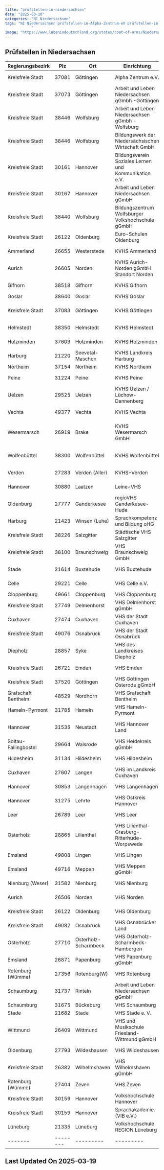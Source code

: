 ```yaml
---
title: "prüfstellen-in-niedersachsen"
date: "2025-03-10"
categories: "NI Niedersachsen"
tags: "NI Niedersachsen prüfstellen-in-Alpha-Zentrum-eV prüfstellen-in-Arbeit-und-Leben-Niedersachsen-gGmbh--Göttingen prüfstellen-in-Arbeit-und-Leben-Niedersachsen-gGmbh--Wolfsburg prüfstellen-in-Bildungswerk-der-Niedersächsischen-Wirtschaft-GmbH prüfstellen-in-Bildungsverein-Soziales-Lernen-und-Kommunikation-eV prüfstellen-in-Arbeit-und-Leben-Niedersachsen-gGmbH- prüfstellen-in-Bildungszentrum-Wolfsburger-Volkshochschule-gGmbH prüfstellen-in-Euro-Schulen-Oldenburg prüfstellen-in-KVHS-Ammerland prüfstellen-in-KVHS-Aurich-Norden-gGmbH-Standort-Norden prüfstellen-in-KVHS-Gifhorn prüfstellen-in-KVHS-Goslar prüfstellen-in-KVHS-Göttingen prüfstellen-in-KVHS-Helmstedt prüfstellen-in-KVHS-Holzminden prüfstellen-in-KVHS-Landkreis-Harburg prüfstellen-in-KVHS-Northeim prüfstellen-in-KVHS-Peine prüfstellen-in-KVHS-Uelzen-Lüchow-Dannenberg prüfstellen-in-KVHS-Vechta prüfstellen-in-KVHS-Wesermarsch-GmbH prüfstellen-in-KVHS-Wolfenbüttel prüfstellen-in-KVHS-Verden prüfstellen-in-Leine-VHS prüfstellen-in-regioVHS-Ganderkesee-Hude prüfstellen-in-Sprachkompetenz-und-Bildung-oHG prüfstellen-in-Städtische-VHS-Salzgitter prüfstellen-in-VHS-Braunschweig-GmbH prüfstellen-in-VHS-Buxtehude prüfstellen-in-VHS-Celle-eV prüfstellen-in-VHS-Cloppenburg prüfstellen-in-VHS-Delmenhorst-gGmbH prüfstellen-in-VHS-der-Stadt-Cuxhaven prüfstellen-in-VHS-der-Stadt-Osnabrück prüfstellen-in-VHS-des-Landkreises-Diepholz prüfstellen-in-VHS-Emden prüfstellen-in-VHS-Göttingen-Osterode-gGmbH prüfstellen-in-VHS-Grafschaft-Bentheim prüfstellen-in-VHS-Hameln-Pyrmont prüfstellen-in-VHS-Hannover-Land prüfstellen-in-VHS-Heidekreis-gGmbH prüfstellen-in-VHS-Hildesheim prüfstellen-in-VHS-im-Landkreis-Cuxhaven prüfstellen-in-VHS-Langenhagen prüfstellen-in-VHS-Ostkreis-Hannover prüfstellen-in-VHS-Leer prüfstellen-in-VHS-Lilienthal-Grasberg-Ritterhude-Worpswede prüfstellen-in-VHS-Lingen prüfstellen-in-VHS-Meppen-gGmbH prüfstellen-in-VHS-Nienburg prüfstellen-in-VHS-Norden prüfstellen-in-VHS-Oldenburg prüfstellen-in-VHS-Osnabrücker-Land prüfstellen-in-VHS-Osterholz-Scharmbeck-Hambergen prüfstellen-in-VHS-Papenburg-gGmbH prüfstellen-in-VHS-Rotenburg prüfstellen-in-Arbeit-und-Leben-Niedersachsen-gGmbH prüfstellen-in-VHS-Schaumburg prüfstellen-in-VHS-Stade-e-V prüfstellen-in-VHS-und-Musikschule-Friesland-Wittmund-gGmbH prüfstellen-in-VHS-Wildeshausen prüfstellen-in-VHS-Wilhelmshaven-gGmbH- prüfstellen-in-VHS-Zeven prüfstellen-in-Volkshochschule-Hannover prüfstellen-in-Sprachakademie-(VIB-eV) prüfstellen-in-Volkshochschule-REGION-Lüneburg prüfstellen-in-Göttingen prüfstellen-in-Wolfsburg prüfstellen-in-Hannover prüfstellen-in-Oldenburg prüfstellen-in-Westerstede prüfstellen-in-Norden prüfstellen-in-Gifhorn prüfstellen-in-Goslar prüfstellen-in-Helmstedt prüfstellen-in-Holzminden prüfstellen-in-Seevetal-Maschen prüfstellen-in-Northeim prüfstellen-in-Peine prüfstellen-in-Uelzen prüfstellen-in-Vechta prüfstellen-in-Brake prüfstellen-in-Wolfenbüttel prüfstellen-in-Verden-(Aller) prüfstellen-in-Laatzen prüfstellen-in-Ganderkesee prüfstellen-in-Winsen-(Luhe) prüfstellen-in-Salzgitter prüfstellen-in-Braunschweig prüfstellen-in-Buxtehude prüfstellen-in-Celle prüfstellen-in-Cloppenburg prüfstellen-in-Delmenhorst prüfstellen-in-Cuxhaven prüfstellen-in-Osnabrück prüfstellen-in-Syke prüfstellen-in-Emden prüfstellen-in-Nordhorn prüfstellen-in-Hameln prüfstellen-in-Neustadt prüfstellen-in-Walsrode prüfstellen-in-Hildesheim prüfstellen-in-Langen prüfstellen-in-Langenhagen prüfstellen-in-Lehrte prüfstellen-in-Leer prüfstellen-in-Lilienthal prüfstellen-in-Lingen prüfstellen-in-Meppen prüfstellen-in-Nienburg prüfstellen-in-Osterholz-Scharmbeck prüfstellen-in-Papenburg prüfstellen-in-Rotenburg(W) prüfstellen-in-Rinteln prüfstellen-in-Bückeburg prüfstellen-in-Stade prüfstellen-in-Wittmund prüfstellen-in-Wildeshausen prüfstellen-in-Wilhelmshaven prüfstellen-in-Zeven prüfstellen-in-Lüneburg prüfstellen-in-37081 prüfstellen-in-37073 prüfstellen-in-38446 prüfstellen-in-30161 prüfstellen-in-30167 prüfstellen-in-38440 prüfstellen-in-26122 prüfstellen-in-26655 prüfstellen-in-26605 prüfstellen-in-38518 prüfstellen-in-38640 prüfstellen-in-37083 prüfstellen-in-38350 prüfstellen-in-37603 prüfstellen-in-21220 prüfstellen-in-37154 prüfstellen-in-31224 prüfstellen-in-29525 prüfstellen-in-49377 prüfstellen-in-26919 prüfstellen-in-38300 prüfstellen-in-27283 prüfstellen-in-30880 prüfstellen-in-27777 prüfstellen-in-21423 prüfstellen-in-38226 prüfstellen-in-38100 prüfstellen-in-21614 prüfstellen-in-29221 prüfstellen-in-49661 prüfstellen-in-27749 prüfstellen-in-27474 prüfstellen-in-49076 prüfstellen-in-28857 prüfstellen-in-26721 prüfstellen-in-37520 prüfstellen-in-48529 prüfstellen-in-31785 prüfstellen-in-31535 prüfstellen-in-29664 prüfstellen-in-31134 prüfstellen-in-27607 prüfstellen-in-30853 prüfstellen-in-31275 prüfstellen-in-26789 prüfstellen-in-28865 prüfstellen-in-49808 prüfstellen-in-49716 prüfstellen-in-31582 prüfstellen-in-26506 prüfstellen-in-49082 prüfstellen-in-27710 prüfstellen-in-26871 prüfstellen-in-27356 prüfstellen-in-31737 prüfstellen-in-31675 prüfstellen-in-21682 prüfstellen-in-26409 prüfstellen-in-27793 prüfstellen-in-26382 prüfstellen-in-27404 prüfstellen-in-30159 prüfstellen-in-21335
            "
image: "https://www.lebenindeutschland.org/states/coat-of-arms/Niedersachsen.svg"
---
```


## Prüfstellen in Niedersachsen

| Regierungsbezirk | Plz | Ort | Einrichtung | Straße | Telefon | Email |
|-------|--------|---------|---------|---------|---------|---------|
|Kreisfreie Stadt|37081|Göttingen|Alpha Zentrum e.V.|Jonaplatz 6|0551-3070999|info@alpha-zentrum.de|
|Kreisfreie Stadt|37073|Göttingen|Arbeit und Leben Niedersachsen gGmbh -Göttingen|Lange-Geismarstr. 72-73|0551-49507-0|goettingen@aul-nds.de|
|Kreisfreie Stadt|38446|Wolfsburg|Arbeit und Leben Niedersachsen gGmbh -Wolfsburg|Burgallee 6|05363-70840-0|wolfsburg@aul-nds-de|
|Kreisfreie Stadt|38446|Wolfsburg|Bildungswerk der Niedersächsischen Wirtschaft GmbH|Benzstraße 27|05361-46468|monika.strauch-ackermann@bnw.de|
|Kreisfreie Stadt|30161|Hannover|Bildungsverein Soziales Lernen und Kommunikation e.V.|Stadtstraße 17|0511-344144|info@bildungsverein.de|
|Kreisfreie Stadt|30167|Hannover|Arbeit und Leben Niedersachsen gGmbH |Arndtstraße 20|0511-12105-40|integrationsbuero@aul-nds.de|
|Kreisfreie Stadt|38440|Wolfsburg|Bildungszentrum Wolfsburger Volkshochschule gGmbH|Hugo-Junkers-Weg 5|05361-28-3900|deutsch@bildungshaus-wolfburg.de|
|Kreisfreie Stadt|26122|Oldenburg|Euro-Schulen Oldenburg|Staulinie 11|0441-21840-0|info@es.oldenburg.eso.de|
|Ammerland|26655|Westerstede|KVHS Ammerland|Am Röttgen 60|04488-5651001|kvhs-sprachen@ammerland.de|
|Aurich|26605|Norden|KVHS Aurich-Norden gGmbH Standort Norden|Uffenstraße 1|04931-1870520|info@kvhs-norden.de|
|Gifhorn|38518|Gifhorn|KVHS Gifhorn|Freiherr-vom-Stein-Str. 24|05371-9459-636|inte@kvhs-gifhorn.de|
|Goslar|38640|Goslar|KVHS Goslar|Klubgartenstr. 6|05321-76431|kvhs@landkreis-goslar.de|
|Kreisfreie Stadt|37083|Göttingen|KVHS Göttingen|Reinhäuser Landstr. 4 /Hinter den Höfen 14|05541-903611|greve@kvhs-goettingen.de|
|Helmstedt|38350|Helmstedt|KVHS Helmstedt|Bötticherstr. 2|05351-120410|info@kvhs-helmstedt.de|
|Holzminden|37603|Holzminden|KVHS Holzminden|Neue Str.7|05531 - 707 343|krystyna.tessmann@landkreis-holzminden.de|
|Harburg|21220|Seevetal-Maschen|KVHS Landkreis Harburg|Schulkamp 11A|04105 / 5 99 40 - 14|p.larsen@lkharburg.de|
|Northeim|37154|Northeim|KVHS Northeim|Wallstr. 40|05561 933261|info@kvhs-northeim.de|
|Peine|31224|Peine|KVHS Peine|Stederdorfer Str.8/9|05171/401- 3240|jboesel@kvhs-peine.de|
|Uelzen|29525|Uelzen|KVHS Uelzen / Lüchow-Dannenberg|Veerßer Str. 2|0581/976490 oder 9764912|becker@allesbildung.de|
|Vechta|49377|Vechta|KVHS Vechta|Bahnhofstr.1|04441-9377814|s.hagl@kvhs-vechta.de|
|Wesermarsch|26919|Brake|KVHS Wesermarsch GmbH|Postplatz 1|04401-938910 / 04401-936582|h.boening@kvhs-wesermarsch.de |
|Wolfenbüttel|38300|Wolfenbüttel|KVHS Wolfenbüttel|Harzstr.2-5|05331-84-898 oder84-153|biz-infopoint@lk-wf.de|
|Verden|27283|Verden (Aller)|KVHS-Verden|Artilleriestr. 8|04231-15160|Kvhs-deutschprojekte@landkreis-verden.de|
|Hannover|30880|Laatzen|Leine-VHS|Senefelderstr. 19|0511-89886235|ermisch@leine-vhs.de|
|Oldenburg|27777|Ganderkesee|regioVHS Ganderkesee-Hude|Rathausstr. 24|04222 - 44444|info@regiovhs.de|
|Harburg|21423|Winsen (Luhe)|Sprachkompetenz und Bildung oHG|Plankenstr. 3|04171-7884919|s-bgbr@web.de|
|Kreisfreie Stadt|38226|Salzgitter|Städtische VHS Salzgitter|Thiestr. 26|05341- 839 3689|juergen.grundmann@stadt.salzgitter.de|
|Kreisfreie Stadt|38100|Braunschweig|VHS Braunschweig GmbH|Alte Waage 15|0531 2412-200|info@vhsinternational.de|
|Stade|21614|Buxtehude|VHS Buxtehude|Bertha-von-Suttner-Allee 9|04161-743432|vhs@stadt.buxtehude.de|
|Celle|29221|Celle|VHS Celle e.V.|Trift 20|0 51 41 / 92 98 50|info@vhs-celle.de|
|Cloppenburg|49661|Cloppenburg|VHS Cloppenburg|Altes Stadttor 16|04471-9469 0|anmeldung@vhs-cloppenburg.de|
|Kreisfreie Stadt|27749|Delmenhorst|VHS Delmenhorst gGmbH|Am Turbinenhaus 11|04221 - 98 180-0|deutsch@vhs-delmenhorst.de|
|Cuxhaven|27474|Cuxhaven|VHS der Stadt Cuxhaven|Abendrothstr. 16|04721-73 5225|info@vhs-cuxhaven.de|
|Kreisfreie Stadt|49076|Osnabrück|VHS der Stadt Osnabrück|Bergstr. 8|0541/7506029|mueller.be@vhs-osnabrueck.de|
|Diepholz|28857|Syke|VHS des Landkreises Diepholz|Nienburger Str. 5|05541- 9761917|vhs@vhs-diepholz.de|
|Kreisfreie Stadt|26721|Emden|VHS Emden|An der Berufsschule 3|04921-915546|r.jenkins@vhs-emden.de|
|Kreisfreie Stadt|37520|Göttingen|VHS Göttingen Osterode gGmbH|Neustädter Tor 1-3|05522-960 4454|faridani@vhs-goettingen.de|
|Grafschaft Bentheim|48529|Nordhorn|VHS Grafschaft Bentheim|Bernhard-Niehues-Str. 49|Tel.: 05921/83 65 0|info@vhs-grafschaft-bentheim.de|
|Hameln-Pyrmont|31785|Hameln|VHS Hameln-Pyrmont|Sedanstr. 11|05151 948224|gorkow@vhs-hameln-pyrmont.de|
|Hannover|31535|Neustadt|VHS Hannover Land|Suttorfer Str. 8|05032 981985 (vormittags) 0511 3942298|lachmund@vhs-hannover-land.de|
|Soltau-Fallingbostel|29664|Walsrode|VHS Heidekreis gGmbH|Kirchplatz 4|05161 948884|aengler@vhs-heidekreis.de|
|Hildesheim|31134|Hildesheim|VHS Hildesheim|Pfaffenstieg 4 – 5|05121-9361921|zerrath@vhs-hildesheim.de|
|Cuxhaven|27607|Langen|VHS im Landkreis Cuxhaven|Debstedter Str. 5a|04743-922-123|i.weber@vhs-lk-cux.de|
|Hannover|30853|Langenhagen|VHS Langenhagen|Stadtparkallee 35|0511/7307-9708|blauert@vhs-langenhagen.de|
|Hannover|31275|Lehrte|VHS Ostkreis Hannover|Rathausplatz 2|05132-500012|vhs-ostkreis-hannover.de|
|Leer|26789|Leer|VHS Leer|Haneburgallee 8|0491-9299221|eysteinsdottir@vhs-leer.de|
|Osterholz|28865|Lilienthal|VHS Lilienthal-Grasberg-Ritterhude-Worpswede|Klosterstr. 25|04298-929237|vhs@lilienthal.de|
|Emsland|49808|Lingen|VHS Lingen|Am Pulverturm|0591 91202300|info@vhs-lingen.de|
|Emsland|49716|Meppen|VHS Meppen gGmbH|Herzog-Arenberg-Str. 7|05931 93 73-22|marie-anne.horstmann@vhs-meppen.de|
|Nienburg (Weser)|31582|Nienburg|VHS Nienburg|Rühmkorffstr. 12|05021 967 617|vhs@kreis-ni.de|
|Aurich|26506|Norden|VHS Norden|Gartenweg 21|04931-924149|info@vhs-norden.de|
|Kreisfreie Stadt|26122|Oldenburg|VHS Oldenburg|Wallstr. 17|0441 92391-26|hagen@vhs-ol.de|
|Kreisfreie Stadt|49082|Osnabrück|VHS Osnabrücker Land|Am Schölerberg 1|0541 501 4022|quappen@lkos.de|
|Osterholz|27710|Osterholz-Scharmbeck|VHS Osterholz-Scharmbeck-Hambergen|Marktplatz 10|04791-962323|info@vhs-osterholz-scharmbeck.de|
|Emsland|26871|Papenburg|VHS Papenburg gGmbH|Hauptkanal rechts 72|04961/82312|hermann.schade@vhs-papenburg.de|
|Rotenburg (Wümme)|27356|Rotenburg(W)|VHS Rotenburg|Am Kirchhof 10|04261 / 91 45 13|Pfeiffer-ubadi@rotenburg-wuemme.de|
|Schaumburg|31737|Rinteln|Arbeit und Leben Niedersachsen gGmbH|Riemengasse 1|05751-9552650|rinteln@aul-nds.de|
|Schaumburg|31675|Bückeburg|VHS Schaumburg|Schloss 3c|05722-95730|ziert@vhs-schaumburg.de|
|Stade|21682|Stade|VHS Stade e. V.|Wallstr. 17|04141/4099-0|meyer@vhs-stade.de|
|Wittmund|26409|Wittmund|VHS und Musikschule Friesland-Wittmund gGmbH|Finkenburgstraße 9|04462 863341|info-vhs@vhs-frieslandwittmund.de|
|Oldenburg|27793|Wildeshausen|VHS Wildeshausen|Wittekindstr. 9|04431 - 71622|info@vhs-wildeshausen.de|
|Kreisfreie Stadt|26382|Wilhelmshaven|VHS Wilhelmshaven gGmbH |Virchowstr. 29|04421 161479|michael.hoecke@vhs-whv.de |
|Rotenburg (Wümme)|27404|Zeven|VHS Zeven|Lindenstr. 6|04281-936314|mf@vhs-zeven.de|
|Kreisfreie Stadt|30159|Hannover|Volkshochschule Hannover|Burgstraße 14|0511-168 44 787|John.Nichol@Hannover-Stadt.de|
|Kreisfreie Stadt|30159|Hannover|Sprachakademie (VIB e.V.)|Goseriede 12d|0511-51533441|info@sprachakademie.org|
|Lüneburg|21335|Lüneburg|Volkshochschule REGION Lüneburg|Haagestr. 4|04131 - 1566125|birgit.borchert@vhs.lueneburg.de|
|-------|--------|---------|---------|---------|---------|---------|


## Last Updated On 2025-03-19